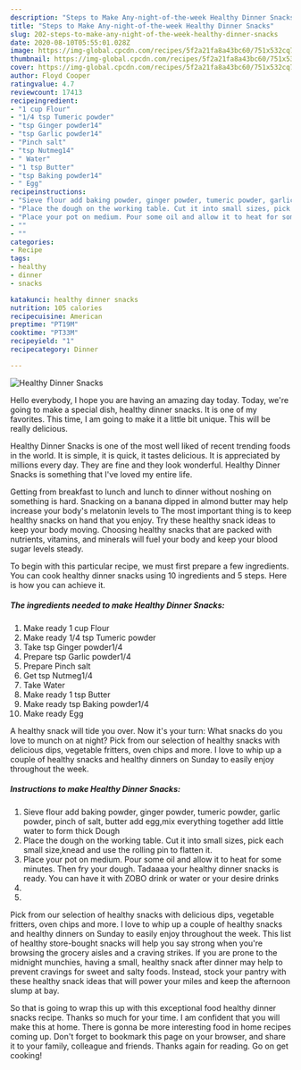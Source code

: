 ```yaml
---
description: "Steps to Make Any-night-of-the-week Healthy Dinner Snacks"
title: "Steps to Make Any-night-of-the-week Healthy Dinner Snacks"
slug: 202-steps-to-make-any-night-of-the-week-healthy-dinner-snacks
date: 2020-08-10T05:55:01.028Z
image: https://img-global.cpcdn.com/recipes/5f2a21fa8a43bc60/751x532cq70/healthy-dinner-snacks-recipe-main-photo.jpg
thumbnail: https://img-global.cpcdn.com/recipes/5f2a21fa8a43bc60/751x532cq70/healthy-dinner-snacks-recipe-main-photo.jpg
cover: https://img-global.cpcdn.com/recipes/5f2a21fa8a43bc60/751x532cq70/healthy-dinner-snacks-recipe-main-photo.jpg
author: Floyd Cooper
ratingvalue: 4.7
reviewcount: 17413
recipeingredient:
- "1 cup Flour"
- "1/4 tsp Tumeric powder"
- "tsp Ginger powder14"
- "tsp Garlic powder14"
- "Pinch salt"
- "tsp Nutmeg14"
- " Water"
- "1 tsp Butter"
- "tsp Baking powder14"
- " Egg"
recipeinstructions:
- "Sieve flour add baking powder, ginger powder, tumeric powder, garlic powder, pinch of salt, butter add egg,mix everything together add little water to form thick Dough"
- "Place the dough on the working table. Cut it into small sizes, pick each small size,knead and use the rolling pin to flatten it."
- "Place your pot on medium. Pour some oil and allow it to heat for some minutes. Then fry your dough. Tadaaaa your healthy dinner snacks is ready. You can have it with ZOBO drink or water or your desire drinks"
- ""
- ""
categories:
- Recipe
tags:
- healthy
- dinner
- snacks

katakunci: healthy dinner snacks 
nutrition: 105 calories
recipecuisine: American
preptime: "PT19M"
cooktime: "PT33M"
recipeyield: "1"
recipecategory: Dinner

---
```



![Healthy Dinner Snacks](https://img-global.cpcdn.com/recipes/5f2a21fa8a43bc60/751x532cq70/healthy-dinner-snacks-recipe-main-photo.jpg)

Hello everybody, I hope you are having an amazing day today. Today, we're going to make a special dish, healthy dinner snacks. It is one of my favorites. This time, I am going to make it a little bit unique. This will be really delicious.

Healthy Dinner Snacks is one of the most well liked of recent trending foods in the world. It is simple, it is quick, it tastes delicious. It is appreciated by millions every day. They are fine and they look wonderful. Healthy Dinner Snacks is something that I've loved my entire life.

Getting from breakfast to lunch and lunch to dinner without noshing on something is hard. Snacking on a banana dipped in almond butter may help increase your body&#39;s melatonin levels to The most important thing is to keep healthy snacks on hand that you enjoy. Try these healthy snack ideas to keep your body moving. Choosing healthy snacks that are packed with nutrients, vitamins, and minerals will fuel your body and keep your blood sugar levels steady.


To begin with this particular recipe, we must first prepare a few ingredients. You can cook healthy dinner snacks using 10 ingredients and 5 steps. Here is how you can achieve it.

<!--inarticleads1-->

##### The ingredients needed to make Healthy Dinner Snacks:

1. Make ready 1 cup Flour
1. Make ready 1/4 tsp Tumeric powder
1. Take tsp Ginger powder1/4
1. Prepare tsp Garlic powder1/4
1. Prepare Pinch salt
1. Get tsp Nutmeg1/4
1. Take  Water
1. Make ready 1 tsp Butter
1. Make ready tsp Baking powder1/4
1. Make ready  Egg


A healthy snack will tide you over. Now it&#39;s your turn: What snacks do you love to munch on at night? Pick from our selection of healthy snacks with delicious dips, vegetable fritters, oven chips and more. I love to whip up a couple of healthy snacks and healthy dinners on Sunday to easily enjoy throughout the week. 

<!--inarticleads2-->

##### Instructions to make Healthy Dinner Snacks:

1. Sieve flour add baking powder, ginger powder, tumeric powder, garlic powder, pinch of salt, butter add egg,mix everything together add little water to form thick Dough
1. Place the dough on the working table. Cut it into small sizes, pick each small size,knead and use the rolling pin to flatten it.
1. Place your pot on medium. Pour some oil and allow it to heat for some minutes. Then fry your dough. Tadaaaa your healthy dinner snacks is ready. You can have it with ZOBO drink or water or your desire drinks
1. 
1. 


Pick from our selection of healthy snacks with delicious dips, vegetable fritters, oven chips and more. I love to whip up a couple of healthy snacks and healthy dinners on Sunday to easily enjoy throughout the week. This list of healthy store-bought snacks will help you say strong when you&#39;re browsing the grocery aisles and a craving strikes. If you are prone to the midnight munchies, having a small, healthy snack after dinner may help to prevent cravings for sweet and salty foods. Instead, stock your pantry with these healthy snack ideas that will power your miles and keep the afternoon slump at bay. 

So that is going to wrap this up with this exceptional food healthy dinner snacks recipe. Thanks so much for your time. I am confident that you will make this at home. There is gonna be more interesting food in home recipes coming up. Don't forget to bookmark this page on your browser, and share it to your family, colleague and friends. Thanks again for reading. Go on get cooking!
